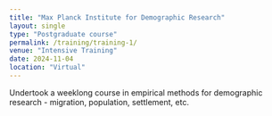 ```yaml
---
title: "Max Planck Institute for Demographic Research"
layout: single
type: "Postgraduate course"
permalink: /training/training-1/
venue: "Intensive Training"
date: 2024-11-04
location: "Virtual"
---
```


Undertook a weeklong course in empirical methods for demographic research - migration, population, settlement, etc.
